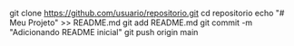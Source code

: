 git clone https://github.com/usuario/repositorio.git
cd repositorio
echo "# Meu Projeto" >> README.md
git add README.md
git commit -m "Adicionando README inicial"
git push origin main
